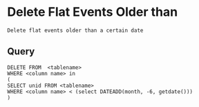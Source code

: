 # Delete Flat Events Older than

    Delete flat events older than a certain date
    
## Query

    DELETE FROM  <tablename>
    WHERE <column name> in
    (
    SELECT unid FROM <tablename>
    WHERE <column name> < (select DATEADD(month, -6, getdate()))
    )